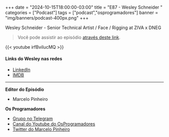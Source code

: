 +++
date = "2024-10-15T18:00:00-03:00"
title = "E87 - Wesley Schneider "
categories = ["Podcast"]
tags = ["podcast","osprogramadores"]
banner = "img/banners/podcast-400px.png"
+++

[//]: # ({{< spotify type="episode" id="46wIS9nZm0rWF3oN4LFmrc" width="80%">}})

Wesley Schneider - Senior Technical Artist / Face / Rigging at ZIVA x DNEG

> Você pode assistir ao episódio [através deste link](https://www.youtube.com/watch?v=irfBviIucMQ).

{{< youtube irfBviIucMQ >}}

#### Links do Wesley nas redes

* [LinkedIn](https://www.linkedin.com/in/wanimation/)
* [IMDB](https://www.imdb.com/name/nm8946895/?ref_=ra_gb_ln)

___


**Editor do Episódio**

- Marcelo Pinheiro

**Os Programadores**

- [Grupo no Telegram](https://t.me/osprogramadores)
- [Canal do Youtube do OsProgramadores](https://www.youtube.com/channel/UCt_YNYGl6K5yNXlXEQDdwWg?view_as=subscriber)
- [Twitter do Marcelo Pinheiro](https://twitter.com/mpinheir)